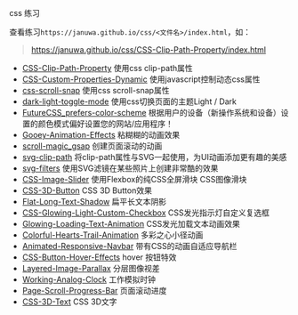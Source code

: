 css 练习

查看练习`https://januwa.github.io/css/<文件名>/index.html`，如：

> https://januwa.github.io/css/CSS-Clip-Path-Property/index.html

- [CSS-Clip-Path-Property](https://januwa.github.io/css/CSS-Clip-Path-Property/index.html)  使用css clip-path属性
- [CSS-Custom-Properties-Dynamic](https://januwa.github.io/css/CSS-Custom-Properties-Dynamic/index.html) 使用javascript控制动态css属性
- [css-scroll-snap](https://januwa.github.io/css/css-scroll-snap/index.html) 使用css scroll-snap属性
- [dark-light-toggle-mode](https://januwa.github.io/css/dark-light-toggle-mode/index.html) 使用css切换页面的主题Light / Dark
- [FutureCSS_prefers-color-scheme](https://januwa.github.io/css/FutureCSS_prefers-color-scheme/index.html) 根据用户的设备（新操作系统和设备）设置的颜色模式偏好设置您的网站/应用程序！
- [Gooey-Animation-Effects](https://januwa.github.io/css/Gooey-Animation-Effects/index.html) 粘糊糊的动画效果
- [scroll-magic_gsap](https://januwa.github.io/css/scroll-magic_gsap/index.html) 创建页面滚动的动画
- [svg-clip-path](https://januwa.github.io/css/svg-clip-path/index.html) 将clip-path属性与SVG一起使用，为UI动画添加更有趣的美感
- [svg-filters](https://januwa.github.io/css/svg-filters/index.html) 使用SVG滤镜在某些照片上创建非常酷的效果
- [CSS-Image-Slider](https://januwa.github.io/css/CSS-Image-Slider/index.html) 使用Flexbox的纯CSS全屏滑块 CSS图像滑块
- [CSS-3D-Button](https://januwa.github.io/css/CSS-3D-Button/index.html) CSS 3D Button效果
- [Flat-Long-Text-Shadow](https://januwa.github.io/css/Flat-Long-Text-Shadow/index.html) 扁平长文本阴影
- [CSS-Glowing-Light-Custom-Checkbox](https://januwa.github.io/css/CSS-Glowing-Light-Custom-Checkbox/index.html) CSS发光指示灯自定义复选框
- [Glowing-Loading-Text-Animation](https://januwa.github.io/css/Glowing-Loading-Text-Animation/index.html) CSS发光加载文本动画效果
- [Colorful-Hearts-Trail-Animation](https://januwa.github.io/css/Colorful-Hearts-Trail-Animation/index.html) 多彩之心小径动画
- [Animated-Responsive-Navbar](https://januwa.github.io/css/Animated-Responsive-Navbar/index.html) 带有CSS的动画自适应导航栏
- [CSS-Button-Hover-Effects](https://januwa.github.io/css/CSS-Button-Hover-Effects/index.html) hover 按钮特效
- [Layered-Image-Parallax](https://januwa.github.io/css/Layered-Image-Parallax/index.html) 分层图像视差
- [Working-Analog-Clock](https://januwa.github.io/css/Working-Analog-Clock/index.html) 工作模拟时钟
- [Page-Scroll-Progress-Bar](https://januwa.github.io/css/Page-Scroll-Progress-Bar/index.html) 页面滚动进度
- [CSS-3D-Text](https://januwa.github.io/css/CSS-3D-Text/index.html) CSS 3D文字